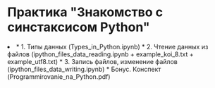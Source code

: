 # Практика "Знакомство с синстаксисом Python"

<li>
  * 1. Типы данных (Types_in_Python.ipynb)
  * 2. Чтение данных из файлов (ipython_files_data_reading.ipynb + example_koi_8.txt + example_utf8.txt)
  * 3. Запись файлов, изменение файлов (ipython_files_data_writing.ipynb)
  * Бонус. Конспект (Programmirovanie_na_Python.pdf)
</li>
